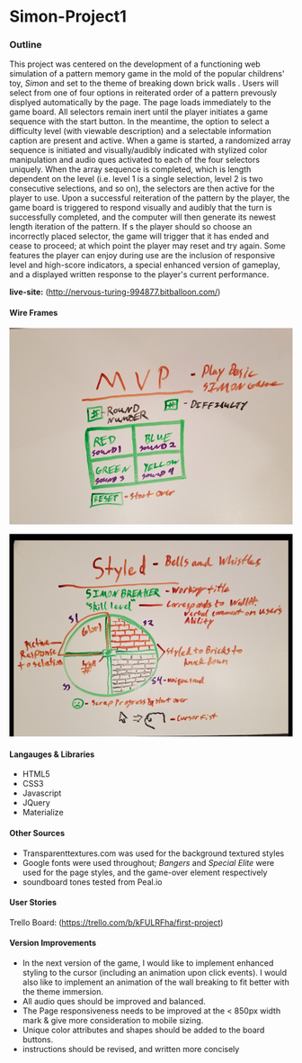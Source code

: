 # Simon-Project1

### Outline

This project was centered on the development of a functioning web simulation of a pattern memory game in the mold of the popular childrens' toy, _Simon_ and set to the theme of breaking down brick walls . Users will select from one of four options in reiterated order of a pattern prevously displyed automatically by the page.
The page loads immediately to the game board. All selectors remain inert until the player initiates a game sequence with the start button. In the meantime, the option to select a difficulty level (with viewable description) and a selectable information caption are present and active. 
When a game is started, a randomized array sequence is initiated and visually/audibly indicated with stylized color manipulation and audio ques activated to each of the four selectors uniquely. When the array sequence is completed, which is length dependent on the level (i.e. level 1 is a single selection, level 2 is two consecutive selections, and so on), the selectors are then active for the player to use. Upon a successful reiteration of the pattern by the player, the game board is triggered to respond visually and audibly that the turn is successfully completed, and the computer will then generate its newest length iteration of the pattern. If s the player should so choose an incorrectly placed selector, the game will trigger that it has ended and cease to proceed; at which point the player may reset and try again. Some features the player can enjoy during use are the inclusion of responsive level and high-score indicators, a special enhanced version of gameplay, and a displayed written response to the player's current performance. 

__live-site:__ (http://nervous-turing-994877.bitballoon.com/)

#### Wire Frames
![MVP](https://raw.githubusercontent.com/K-Ramberg/Simon-Project1/master/wire-frame-uploads/MVP-basic.png )

![Styled](https://raw.githubusercontent.com/K-Ramberg/Simon-Project1/master/wire-frame-uploads/added-style-desired-end-product.png)

#### Langauges & Libraries
- HTML5 
- CSS3
- Javascript
- JQuery
- Materialize

#### Other Sources
- Transparenttextures.com was used for the background textured styles
- Google fonts were used throughout; *Bangers* and *Special Elite* were used for the page styles, and the game-over element respectively
- soundboard tones tested from Peal.io

#### User Stories
Trello Board: (https://trello.com/b/kFULRFha/first-project)

#### Version Improvements 

 - In the next version of the game, I would like to implement enhanced styling to the cursor (including an animation upon click events). I would also like to   implement an animation of the wall breaking to fit better with the theme immersion. 
 - All audio ques should be improved and balanced.
 - The Page responsiveness needs to be improved at the < 850px width mark & give more consideration to mobile sizing.
 - Unique color attributes and shapes should be added to the board buttons. 
 - instructions should be revised, and written more concisely 
